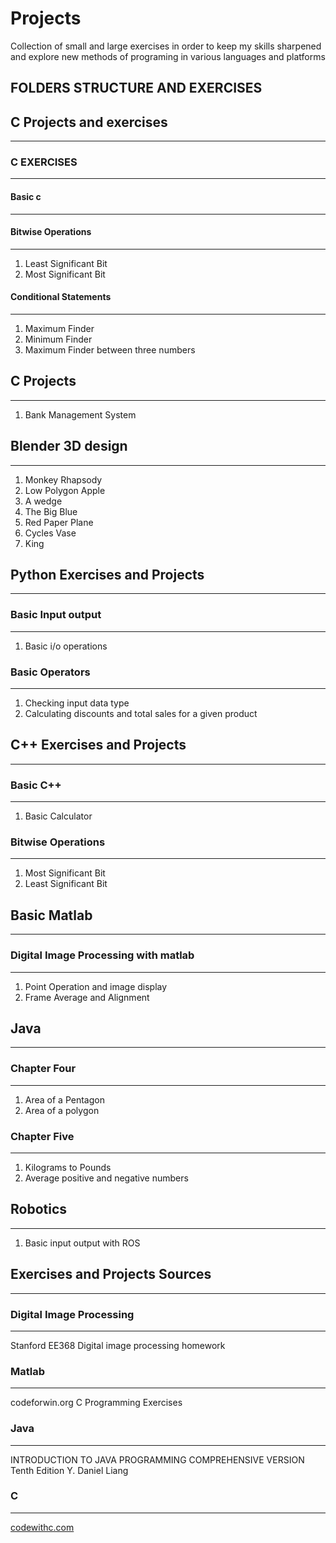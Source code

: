 # Projects
Collection of small and large exercises in order to keep my skills sharpened and explore new methods of programing in various languages and platforms

**FOLDERS STRUCTURE AND EXERCISES**
------------------------------------------------------------------------------------------------------------------------------------------------------
## C Projects and exercises
------------------------------------------------------------------------------------------------------------------------------------------------------
### C EXERCISES
------------------------------------------------------------------------------------------------------------------------------------------------------
#### Basic c
------------------------------------------------------------------------------------------------------------------------------------------------------
#### Bitwise Operations
------------------------------------------------------------------------------------------------------------------------------------------------------
 1. Least Significant Bit
 2. Most Significant Bit

#### Conditional Statements
------------------------------------------------------------------------------------------------------------------------------------------------------
 1. Maximum Finder
 2. Minimum Finder
 3. Maximum Finder between three numbers

## C Projects
------------------------------------------------------------------------------------------------------------------------------------------------------
 1. Bank Management System


## Blender 3D design
------------------------------------------------------------------------------------------------------------------------------------------------------
1. Monkey Rhapsody
2. Low Polygon Apple
3. A wedge
4. The Big Blue
5. Red Paper Plane
6. Cycles Vase
7. King

## Python Exercises and Projects
------------------------------------------------------------------------------------------------------------------------------------------------------
### Basic Input output
------------------------------------------------------------------------------------------------------------------------------------------------------
1. Basic i/o operations

### Basic Operators
------------------------------------------------------------------------------------------------------------------------------------------------------
1. Checking input data type
2. Calculating discounts and total sales for a given product

## C++ Exercises and Projects
------------------------------------------------------------------------------------------------------------------------------------------------------

### Basic C++
------------------------------------------------------------------------------------------------------------------------------------------------------
1. Basic Calculator

### Bitwise Operations
------------------------------------------------------------------------------------------------------------------------------------------------------
1. Most Significant Bit
2. Least Significant Bit 

## Basic Matlab
------------------------------------------------------------------------------------------------------------------------------------------------------
### Digital Image Processing with matlab
------------------------------------------------------------------------------------------------------------------------------------------------------
1. Point Operation and image display
2. Frame Average and Alignment 

## Java
------------------------------------------------------------------------------------------------------------------------------------------------------
### Chapter Four
------------------------------------------------------------------------------------------------------------------------------------------------------

1. Area of a Pentagon
2. Area of a polygon

### Chapter Five
------------------------------------------------------------------------------------------------------------------------------------------------------

1. Kilograms to Pounds
2. Average positive and negative numbers


## Robotics
------------------------------------------------------------------------------------------------------------------------------------------------------
1. Basic input output with ROS


## Exercises and Projects Sources
------------------------------------------------------------------------------------------------------------------------------------------------------

### Digital Image Processing
------------------------------------------------------------------------------------------------------------------------------------------------------
Stanford EE368 Digital image processing homework

### Matlab
------------------------------------------------------------------------------------------------------------------------------------------------------
codeforwin.org C Programming Exercises

### Java
------------------------------------------------------------------------------------------------------------------------------------------------------
INTRODUCTION TO JAVA PROGRAMMING COMPREHENSIVE VERSION Tenth Edition Y. Daniel Liang

### C
---------------------------------------------------------------------------------------------------------------------------------------------------
[codewithc.com](codewithc.com)
